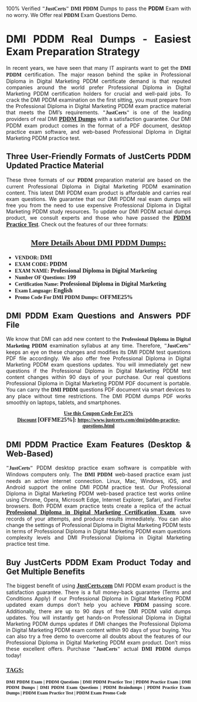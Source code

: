 <p style="text-align: justify;">100% Verified <span style="font-size:14px;"><span style="font-family:Georgia,serif;"><strong>"JustCerts"</strong></span></span> <span style="font-family:Georgia,serif;"><strong>DMI PDDM</strong></span> Dumps to pass the <strong>PDDM</strong> Exam with no worry. We Offer real <span style="font-family:Georgia,serif;"><strong>PDDM</strong></span> Exam Questions Demo.</p>

<h1 style="text-align: justify;"><strong>DMI PDDM Real Dumps - Easiest Exam Preparation Strategy</strong></h1>

<p style="text-align: justify;">In recent years, we have seen that many IT aspirants want to get the <span style="font-family:Georgia,serif;"><strong>DMI PDDM</strong></span> certification. The major reason behind the spike in Professional Diploma in Digital Marketing PDDM certificate demand is that reputed companies around the world prefer Professional Diploma in Digital Marketing PDDM certification holders for crucial and well-paid jobs. To crack the DMI PDDM examination on the first sitting, you must prepare from the Professional Diploma in Digital Marketing PDDM exam practice material that meets the DMI’s requirements. <span style="font-size:14px;"><span style="font-family:Georgia,serif;"><strong>"JustCerts"</strong></span></span> is one of the leading providers of real DMI <a href="https://www.justcerts.com/dmi/pddm-practice-questions.html"><span style="font-size:16px;"><u><span style="font-family:Georgia,serif;"><strong>PDDM Dumps</strong></span></u></span></a> with a satisfaction guarantee. Our DMI PDDM exam product comes in the format of a PDF document, desktop practice exam software, and web-based Professional Diploma in Digital Marketing PDDM practice test.</p>

<h2 style="text-align: justify;"><strong>Three User-Friendly Formats of JustCerts PDDM Updated Practice Material</strong></h2>

<p style="text-align: justify;">These three formats of our <span style="font-family:Georgia,serif;"><strong>PDDM </strong></span> preparation material are based on the current Professional Diploma in Digital Marketing PDDM examination content. This latest DMI PDDM exam product is affordable and carries real exam questions. We guarantee that our DMI PDDM real exam dumps will free you from the need to use expensive Professional Diploma in Digital Marketing PDDM study resources. To update our DMI PDDM actual dumps product, we consult experts and those who have passed the <a href="https://www.justcerts.com/dmi/pddm-practice-questions.html"><u><span style="font-size:16px;"><span style="font-family:Georgia,serif;"><strong>PDDM Practice Test</strong></span></span></u></a>. Check out the features of our three formats:</p>

<h2 style="text-align: center;"><u><strong><span style="font-family:Georgia,serif;">More Details About DMI PDDM Dumps:</span></strong></u></h2>

<ul>
	<li style="text-align: justify;"><span style="font-size:14px;"><span style="font-family:Georgia,serif;"><strong>VENDOR: </strong></span></span><span style="font-size:16px;"><span style="font-family:Georgia,serif;"><strong>DMI</strong></span></span></li>
	<li style="text-align: justify;"><span style="font-size:14px;"><span style="font-family:Georgia,serif;"><strong>EXAM CODE: </strong></span></span><span style="font-size:16px;"><span style="font-family:Georgia,serif;"><strong>PDDM</strong></span></span></li>
	<li style="text-align: justify;"><span style="font-size:14px;"><span style="font-family:Georgia,serif;"><strong>EXAM NAME: </strong></span></span><span style="font-size:16px;"><span style="font-family:Georgia,serif;"><strong>Professional Diploma in Digital Marketing</strong></span></span></li>
	<li style="text-align: justify;"><span style="font-size:14px;"><span style="font-family:Georgia,serif;"><strong>Number OF Questions: </strong></span></span><span style="font-size:16px;"><span style="font-family:Georgia,serif;"><strong>199</strong></span></span></li>
	<li style="text-align: justify;"><span style="font-size:14px;"><span style="font-family:Georgia,serif;"><strong>Certification Name: </strong></span></span><span style="font-size:16px;"><span style="font-family:Georgia,serif;"><strong>Professional Diploma in Digital Marketing</strong></span></span></li>
	<li style="text-align: justify;"><span style="font-size:14px;"><span style="font-family:Georgia,serif;"><strong>Exam Language: </strong></span></span><span style="font-size:16px;"><span style="font-family:Georgia,serif;"><strong>English</strong></span></span></li>
	<li style="text-align: justify;"><span style="font-size:14px;"><span style="font-family:Georgia,serif;"><strong>Promo Code For DMI PDDM Dumps: </strong></span></span><span style="font-size:16px;"><span style="font-family:Georgia,serif;"><strong>OFFME25%</strong></span></span></li>
</ul>

<h2 style="text-align: justify;"><strong>DMI PDDM Exam Questions and Answers PDF File</strong></h2>

<p style="text-align: justify;">We know that DMI can add new content to the <span style="font-family:Georgia,serif;"><strong>Professional Diploma in Digital Marketing PDDM</strong></span> examination syllabus at any time. Therefore, <span style="font-size:14px;"><span style="font-family:Georgia,serif;"><strong>"JustCerts"</strong></span></span> keeps an eye on these changes and modifies its DMI PDDM test questions PDF file accordingly. We also offer free Professional Diploma in Digital Marketing PDDM exam questions updates. You will immediately get new questions if the Professional Diploma in Digital Marketing PDDM test content changes within 90 days of your purchase. Our real questions Professional Diploma in Digital Marketing PDDM PDF document is portable. You can carry the <span style="font-family:Georgia,serif;"><strong>DMI PDDM</strong></span> questions PDF document via smart devices to any place without time restrictions. The DMI PDDM dumps PDF works smoothly on laptops, tablets, and smartphones.</p>

<p style="text-align: center;"><span style="font-size:14px;"><span style="font-family:Georgia,serif;"><strong><u>Use this Coupon Code For 25% Discount</u> </strong></span></span><span style="font-size:16px;"><span style="font-family:Georgia,serif;"><strong>[OFFME25%]</strong></span></span><span style="font-size:14px;"><span style="font-family:Georgia,serif;"><strong>: <u><a href="https://www.justcerts.com/dmi/pddm-practice-questions.html">https://www.justcerts.com/dmi/pddm-practice-questions.html</a></u></strong></span></span></p>

<h2 style="text-align: justify;"><strong>DMI PDDM Practice Exam Features (Desktop & Web-Based)</strong></h2>

<p style="text-align: justify;"><span style="font-size:14px;"><span style="font-family:Georgia,serif;"><strong>"JustCerts"</strong></span></span> PDDM desktop practice exam software is compatible with Windows computers only. The <span style="font-family:Georgia,serif;"><strong>DMI PDDM</strong></span> web-based practice exam just needs an active internet connection. Linux, Mac, Windows, iOS, and Android support the online DMI PDDM practice test. Our Professional Diploma in Digital Marketing PDDM web-based practice test works online using Chrome, Opera, Microsoft Edge, Internet Explorer, Safari, and Firefox browsers. Both PDDM exam practice tests create a replica of the actual <u><a href="https://www.justcerts.com/dmi/professional-diploma-in-digital-marketing-certification-exams.html"><span style="font-size:16px;"><span style="font-family:Georgia,serif;"><strong>Professional Diploma in Digital Marketing Certification Exam</strong></span></span></a></u>, save records of your attempts, and produce results immediately. You can also change the settings of Professional Diploma in Digital Marketing PDDM tests in terms of Professional Diploma in Digital Marketing PDDM exam questions complexity levels and DMI Professional Diploma in Digital Marketing practice test time.</p>

<h2 style="text-align: justify;"><strong>Buy JustCerts PDDM Exam Product Today and Get Multiple Benefits</strong></h2>

<p style="text-align: justify;">The biggest benefit of using <a href="https://www.justcerts.com/"><u><span style="font-size:16px;"><span style="font-family:Georgia,serif;"><strong>JustCerts.com</strong></span></span></u></a> DMI PDDM exam product is the satisfaction guarantee. There is a full money-back guarantee (Terms and Conditions Apply) if our Professional Diploma in Digital Marketing PDDM updated exam dumps don’t help you achieve <span style="font-family:Georgia,serif;"><strong>PDDM </strong></span> passing score. Additionally, there are up to 90 days of free DMI PDDM valid dumps updates. You will instantly get hands-on Professional Diploma in Digital Marketing PDDM dumps updates if DMI changes the Professional Diploma in Digital Marketing PDDM exam content within 90 days of your buying. You can also try a free demo to overcome all doubts about the features of our Professional Diploma in Digital Marketing PDDM exam product. Don’t miss these excellent offers. Purchase <span style="font-size:14px;"><span style="font-family:Georgia,serif;"><strong>"JustCerts"</strong></span></span> actual <span style="font-family:Georgia,serif;"><strong>DMI PDDM</strong></span> dumps today!</p>

<h3 style="text-align: justify;"><u><span style="font-size:16px;"><span style="font-family:Georgia,serif;"><strong>TAGS:</strong></span></span></u></h3>

<p style="text-align: justify;"><span style="font-size:12px;"><span style="font-family:Georgia,serif;"><strong>DMI PDDM Exam | PDDM Questions | DMI PDDM Practice Test | PDDM Practice Exam | DMI PDDM Dumps | DMI PDDM Exam Questions | PDDM Braindumps | PDDM Practice Exam Dumps | PDDM Exam Practice Test | PDDM Exam Promo Code </strong></span></span></p>
